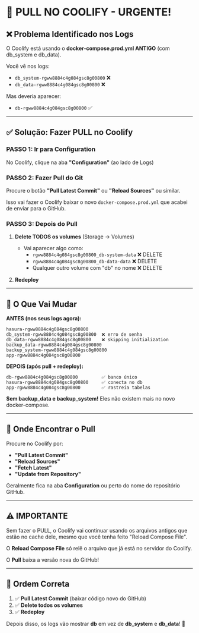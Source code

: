 # 🔄 PULL NO COOLIFY - URGENTE!

## ❌ Problema Identificado nos Logs

O Coolify está usando o **docker-compose.prod.yml ANTIGO** (com db_system e db_data).

Você vê nos logs:
- `db_system-rgww8884c4g084gsc8g00800` ❌
- `db_data-rgww8884c4g084gsc8g00800` ❌

Mas deveria aparecer:
- `db-rgww8884c4g084gsc8g00800` ✅

---

## ✅ Solução: Fazer PULL no Coolify

### PASSO 1: Ir para Configuration

No Coolify, clique na aba **"Configuration"** (ao lado de Logs)

### PASSO 2: Fazer Pull do Git

Procure o botão **"Pull Latest Commit"** ou **"Reload Sources"** ou similar.

Isso vai fazer o Coolify baixar o novo `docker-compose.prod.yml` que acabei de enviar para o GitHub.

### PASSO 3: Depois do Pull

1. **Delete TODOS os volumes** (Storage → Volumes)
   - Vai aparecer algo como:
     - `rgww8884c4g084gsc8g00800_db-system-data` ❌ DELETE
     - `rgww8884c4g084gsc8g00800_db-data-data` ❌ DELETE
     - Qualquer outro volume com "db" no nome ❌ DELETE

2. **Redeploy**

---

## 🎯 O Que Vai Mudar

**ANTES (nos seus logs agora):**
```
hasura-rgww8884c4g084gsc8g00800
db_system-rgww8884c4g084gsc8g00800  ❌ erro de senha
db_data-rgww8884c4g084gsc8g00800    ❌ skipping initialization
backup_data-rgww8884c4g084gsc8g00800
backup_system-rgww8884c4g084gsc8g00800
app-rgww8884c4g084gsc8g00800
```

**DEPOIS (após pull + redeploy):**
```
db-rgww8884c4g084gsc8g00800         ✅ banco único
hasura-rgww8884c4g084gsc8g00800     ✅ conecta no db
app-rgww8884c4g084gsc8g00800        ✅ rastreia tabelas
```

**Sem backup_data e backup_system!** Eles não existem mais no novo docker-compose.

---

## 📸 Onde Encontrar o Pull

Procure no Coolify por:
- **"Pull Latest Commit"**
- **"Reload Sources"**
- **"Fetch Latest"**
- **"Update from Repository"**

Geralmente fica na aba **Configuration** ou perto do nome do repositório GitHub.

---

## ⚠️ IMPORTANTE

Sem fazer o PULL, o Coolify vai continuar usando os arquivos antigos que estão no cache dele, mesmo que você tenha feito "Reload Compose File".

O **Reload Compose File** só relê o arquivo que já está no servidor do Coolify.

O **Pull** baixa a versão nova do GitHub!

---

## 🚀 Ordem Correta

1. ✅ **Pull Latest Commit** (baixar código novo do GitHub)
2. ✅ **Delete todos os volumes**
3. ✅ **Redeploy**

Depois disso, os logs vão mostrar **db** em vez de **db_system** e **db_data**! 🎉

